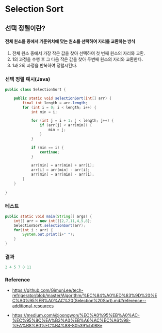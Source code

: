 # Selection Sort


<h2>선택 정렬이란?</h2>

<h4>전체 원소들 중에서 기준위치에 맞는 원소를 선택하여 자리를 교환하는 방식</h6>

 1. 전체 원소 중에서 가장 작은 값을 찾아 선택하여 첫 번째 원소의 자리와 교환.
 2. 1의 과정을 수행 후 그 다음 작은 값을 찾아 두번째 원소의 자리와 교환한다. 
 3. 1과 2의 과정을 반복하여 정렬시킨다. 

### 선택 정렬 예시(Java)

```java
public class SelectionSort {

    public static void selectionSort(int[] arr) {
        final int length = arr.length;
        for (int i = 0; i < length; i++) {
            int min = i;

            for (int j = i + 1; j < length; j++) {
                if (arr[j] < arr[min]) {
                    min = j;
                }
            }

            if (min == i) {
                continue;
            }

            arr[min] = arr[min] + arr[i];
            arr[i] = arr[min] - arr[i];
            arr[min] = arr[min] - arr[i];
        }
    }
  
}
```

### 테스트

```java
public static void main(String[] args) {
    int[] arr = new int[]{2,7,11,4,5,8};
    SelectionSort.selectionSort(arr);
    for(int i : arr) { 
        System.out.print(i+" ");
    }
}
```

### 결과

```java
2 4 5 7 8 11
```



### Reference 
* https://github.com/GimunLee/tech-refrigerator/blob/master/Algorithm/%EC%84%A0%ED%83%9D%20%EC%A0%95%EB%A0%AC%20(Selection%20Sort).md#reference--additional-resources

* https://medium.com/@joongwon/%EC%A0%95%EB%A0%AC-%EC%95%8C%EA%B3%A0%EB%A6%AC%EC%A6%98-%EA%B8%B0%EC%B4%88-805391cb088e